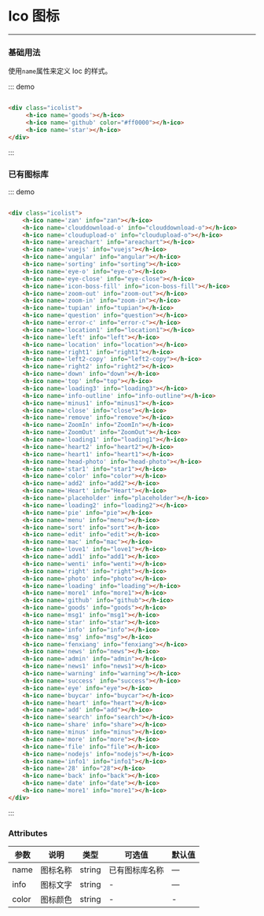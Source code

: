 # Ico 图标
----
### 基础用法
使用```name```属性来定义 Ioc 的样式。

<div class="demo-block">
	<div class="icolist">
	    <h-ico name='goods'></h-ico>
	    <h-ico name='github' color="#ff0000"></h-ico>
	    <h-ico name='star'></h-ico>
	</div>
</div>

::: demo
```html

<div class="icolist">
	 <h-ico name='goods'></h-ico>
	 <h-ico name='github' color="#ff0000"></h-ico>
	 <h-ico name='star'></h-ico>
</div>

```
:::



### 已有图标库


<div class="demo-block">
	<div class="icolist">
	    <h-ico name='zan' info="zan"></h-ico>
	    <h-ico name='clouddownload-o' info="clouddownload-o"></h-ico>
	    <h-ico name='cloudupload-o' info="cloudupload-o"></h-ico>
	    <h-ico name='areachart' info="areachart"></h-ico>
	    <h-ico name='vuejs' info="vuejs"></h-ico>
	    <h-ico name='angular' info="angular"></h-ico>
	    <h-ico name='sorting' info="sorting"></h-ico>
	    <h-ico name='eye-o' info="eye-o"></h-ico>
	    <h-ico name='eye-close' info="eye-close"></h-ico>
	    <h-ico name='icon-boss-fill' info="icon-boss-fill"></h-ico>
	    <h-ico name='zoom-out' info="zoom-out"></h-ico>
	    <h-ico name='zoom-in' info="zoom-in"></h-ico>
	    <h-ico name='tupian' info="tupian"></h-ico>
	    <h-ico name='question' info="question"></h-ico>
	    <h-ico name='error-c' info="error-c"></h-ico>
	    <h-ico name='location1' info="location1"></h-ico>
	    <h-ico name='left' info="left"></h-ico>
	    <h-ico name='location' info="location"></h-ico>
	    <h-ico name='right1' info="right1"></h-ico>
	    <h-ico name='left2-copy' info="left2-copy"></h-ico>
	    <h-ico name='right2' info="right2"></h-ico>
	    <h-ico name='down' info="down"></h-ico>
	    <h-ico name='top' info="top"></h-ico>
	    <h-ico name='loading3' info="loading3"></h-ico>
	    <h-ico name='info-outline' info="info-outline"></h-ico>
	    <h-ico name='minus1' info="minus1"></h-ico>
	    <h-ico name='close' info="close"></h-ico>
	    <h-ico name='remove' info="remove"></h-ico>
	    <h-ico name='ZoomIn' info="ZoomIn"></h-ico>
	    <h-ico name='ZoomOut' info="ZoomOut"></h-ico>
	    <h-ico name='loading1' info="loading1"></h-ico>
	    <h-ico name='heart2' info="heart2"></h-ico>
	    <h-ico name='heart1' info="heart1"></h-ico>
	    <h-ico name='head-photo' info="head-photo"></h-ico>
	    <h-ico name='star1' info="star1"></h-ico>
	    <h-ico name='color' info="color"></h-ico>
	    <h-ico name='add2' info="add2"></h-ico>
	    <h-ico name='Heart' info="Heart"></h-ico>
	    <h-ico name='placeholder' info="placeholder"></h-ico>
	    <h-ico name='loading2' info="loading2"></h-ico>
	    <h-ico name='pie' info="pie"></h-ico>
	    <h-ico name='menu' info="menu"></h-ico>
	    <h-ico name='sort' info="sort"></h-ico>
	    <h-ico name='edit' info="edit"></h-ico>
	    <h-ico name='mac' info="mac"></h-ico>
	    <h-ico name='love1' info="love1"></h-ico>
	    <h-ico name='add1' info="add1"></h-ico>
	    <h-ico name='wenti' info="wenti"></h-ico>
	    <h-ico name='right' info="right"></h-ico>
	    <h-ico name='photo' info="photo"></h-ico>
	    <h-ico name='loading' info="loading"></h-ico>
	    <h-ico name='more1' info="more1"></h-ico>
	    <h-ico name='github' info="github"></h-ico>
	    <h-ico name='goods' info="goods"></h-ico>
	    <h-ico name='msg1' info="msg1"></h-ico>
	    <h-ico name='star' info="star"></h-ico>
	    <h-ico name='info' info="info"></h-ico>
	    <h-ico name='msg' info="msg"></h-ico>
	    <h-ico name='news' info="news"></h-ico>
	    <h-ico name='admin' info="admin"></h-ico>
	    <h-ico name='news1' info="news1"></h-ico>
	    <h-ico name='warning' info="warning"></h-ico>
	    <h-ico name='success' info="success"></h-ico>
	    <h-ico name='eye' info="eye"></h-ico>
	    <h-ico name='buycar' info="buycar"></h-ico>
	    <h-ico name='heart' info="heart"></h-ico>
	    <h-ico name='add' info="add"></h-ico>
	    <h-ico name='search' info="search"></h-ico>
	    <h-ico name='share' info="share"></h-ico>
	    <h-ico name='minus' info="minus"></h-ico>
	    <h-ico name='more' info="more"></h-ico>
	    <h-ico name='file' info="file"></h-ico>
	    <h-ico name='nodejs' info="nodejs"></h-ico>
	    <h-ico name='info1' info="info1"></h-ico>
	    <h-ico name='28' info="28"></h-ico>
	    <h-ico name='back' info="back"></h-ico>
	    <h-ico name='date' info="date"></h-ico>
	    <h-ico name='more1' info="more1"></h-ico>
	</div>
</div>

::: demo
```html

<div class="icolist">
    <h-ico name='zan' info="zan"></h-ico>
    <h-ico name='clouddownload-o' info="clouddownload-o"></h-ico>
    <h-ico name='cloudupload-o' info="cloudupload-o"></h-ico>
    <h-ico name='areachart' info="areachart"></h-ico>
    <h-ico name='vuejs' info="vuejs"></h-ico>
    <h-ico name='angular' info="angular"></h-ico>
    <h-ico name='sorting' info="sorting"></h-ico>
    <h-ico name='eye-o' info="eye-o"></h-ico>
    <h-ico name='eye-close' info="eye-close"></h-ico>
    <h-ico name='icon-boss-fill' info="icon-boss-fill"></h-ico>
    <h-ico name='zoom-out' info="zoom-out"></h-ico>
    <h-ico name='zoom-in' info="zoom-in"></h-ico>
    <h-ico name='tupian' info="tupian"></h-ico>
    <h-ico name='question' info="question"></h-ico>
    <h-ico name='error-c' info="error-c"></h-ico>
    <h-ico name='location1' info="location1"></h-ico>
    <h-ico name='left' info="left"></h-ico>
    <h-ico name='location' info="location"></h-ico>
    <h-ico name='right1' info="right1"></h-ico>
    <h-ico name='left2-copy' info="left2-copy"></h-ico>
    <h-ico name='right2' info="right2"></h-ico>
    <h-ico name='down' info="down"></h-ico>
    <h-ico name='top' info="top"></h-ico>
    <h-ico name='loading3' info="loading3"></h-ico>
    <h-ico name='info-outline' info="info-outline"></h-ico>
    <h-ico name='minus1' info="minus1"></h-ico>
    <h-ico name='close' info="close"></h-ico>
    <h-ico name='remove' info="remove"></h-ico>
    <h-ico name='ZoomIn' info="ZoomIn"></h-ico>
    <h-ico name='ZoomOut' info="ZoomOut"></h-ico>
    <h-ico name='loading1' info="loading1"></h-ico>
    <h-ico name='heart2' info="heart2"></h-ico>
    <h-ico name='heart1' info="heart1"></h-ico>
    <h-ico name='head-photo' info="head-photo"></h-ico>
    <h-ico name='star1' info="star1"></h-ico>
    <h-ico name='color' info="color"></h-ico>
    <h-ico name='add2' info="add2"></h-ico>
    <h-ico name='Heart' info="Heart"></h-ico>
    <h-ico name='placeholder' info="placeholder"></h-ico>
    <h-ico name='loading2' info="loading2"></h-ico>
    <h-ico name='pie' info="pie"></h-ico>
    <h-ico name='menu' info="menu"></h-ico>
    <h-ico name='sort' info="sort"></h-ico>
    <h-ico name='edit' info="edit"></h-ico>
    <h-ico name='mac' info="mac"></h-ico>
    <h-ico name='love1' info="love1"></h-ico>
    <h-ico name='add1' info="add1"></h-ico>
    <h-ico name='wenti' info="wenti"></h-ico>
    <h-ico name='right' info="right"></h-ico>
    <h-ico name='photo' info="photo"></h-ico>
    <h-ico name='loading' info="loading"></h-ico>
    <h-ico name='more1' info="more1"></h-ico>
    <h-ico name='github' info="github"></h-ico>
    <h-ico name='goods' info="goods"></h-ico>
    <h-ico name='msg1' info="msg1"></h-ico>
    <h-ico name='star' info="star"></h-ico>
    <h-ico name='info' info="info"></h-ico>
    <h-ico name='msg' info="msg"></h-ico>
    <h-ico name='fenxiang' info="fenxiang"></h-ico>
    <h-ico name='news' info="news"></h-ico>
    <h-ico name='admin' info="admin"></h-ico>
    <h-ico name='news1' info="news1"></h-ico>
    <h-ico name='warning' info="warning"></h-ico>
    <h-ico name='success' info="success"></h-ico>
    <h-ico name='eye' info="eye"></h-ico>
    <h-ico name='buycar' info="buycar"></h-ico>
    <h-ico name='heart' info="heart"></h-ico>
    <h-ico name='add' info="add"></h-ico>
    <h-ico name='search' info="search"></h-ico>
    <h-ico name='share' info="share"></h-ico>
    <h-ico name='minus' info="minus"></h-ico>
    <h-ico name='more' info="more"></h-ico>
    <h-ico name='file' info="file"></h-ico>
    <h-ico name='nodejs' info="nodejs"></h-ico>
    <h-ico name='info1' info="info1"></h-ico>
    <h-ico name='28' info="28"></h-ico>
    <h-ico name='back' info="back"></h-ico>
    <h-ico name='date' info="date"></h-ico>
    <h-ico name='more1' info="more1"></h-ico>
</div>

```
:::


### Attributes
| 参数      | 说明    | 类型      | 可选值       | 默认值   |
|----------|-------- |---------- |-------------  |-------- |
| name     | 图标名称   | string  | 已有图标库名称 |    —     |
| info     | 图标文字   | string    | -  |     —    |
| color    | 图标颜色   | string    | - |  -   |

